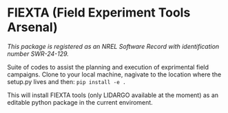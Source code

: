 # FIEXTA (Field Experiment Tools Arsenal)
*This package is registered as an NREL Software Record with identification number SWR-24-129.*

Suite of codes to assist the planning and execution of exprimental field campaigns. 
Clone to your local machine, nagivate to the location where the setup.py lives and then:
`pip install -e .`

This will install FIEXTA tools (only LIDARGO available at the moment) as an editable python package in the current enviroment.
